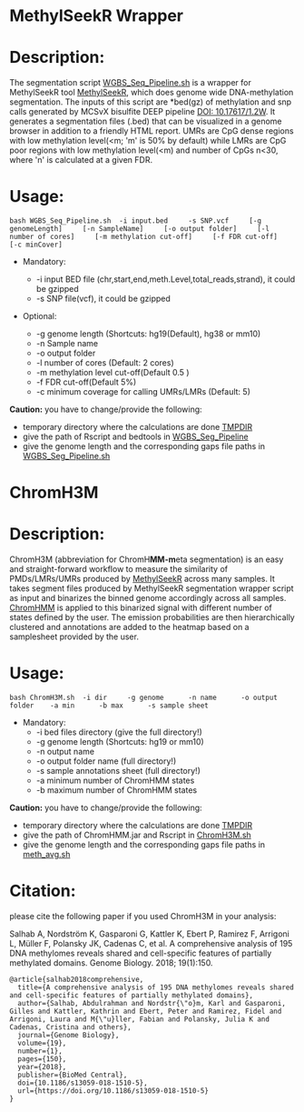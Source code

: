 # MethylSeekR Wrapper
# Description:
The segmentation script [WGBS\_Seq\_Pipeline.sh](https://github.com/asalhab/ChromH3M/blob/master/MethylSeekR_wrapper/WGBS_Seg_Pipeline.sh) is a wrapper for MethylSeekR tool [MethylSeekR](https://bioconductor.org/packages/release/bioc/html/MethylSeekR.html), which does genome wide DNA-methylation segmentation. The inputs of this script are *bed(gz) of methylation and snp calls generated by MCSvX bisulfite DEEP pipeline [DOI: 10.17617/1.2W](https://github.molgen.mpg.de/DEEP/comp-metadata). It generates a segmentation files (.bed) that can be visualized in a genome browser in addition to a friendly HTML report. UMRs are CpG dense regions with low methylation level(<m; 'm' is 50% by default) while LMRs are CpG poor regions with low methylation level(<m) and number of CpGs n<30, where 'n' is calculated at a given FDR.

# Usage:
 ``bash WGBS_Seq_Pipeline.sh  -i input.bed     -s SNP.vcf     [-g genomeLength]     [-n SampleName]     [-o output folder]     [-l number of cores]     [-m methylation cut-off]     [-f FDR cut-off]     [-c minCover]``

 - Mandatory:
   - -i input BED file (chr,start,end,meth.Level,total_reads,strand), it could be gzipped
   - -s SNP file(vcf), it could be gzipped

 - Optional:
   - -g genome length (Shortcuts: hg19(Default), hg38 or mm10)
   - -n Sample name
   - -o output folder
   - -l number of cores (Default: 2 cores)
   - -m methylation level cut-off(Default 0.5 )
   - -f FDR cut-off(Default 5%)
   - -c minimum coverage for calling UMRs/LMRs (Default: 5)

**Caution:**
you have to change/provide the following:
 - temporary directory where the calculations are done [TMPDIR](https://github.com/asalhab/ChromH3M/blob/master/MethylSeekR_wrapper/WGBS_Seg_Pipeline.sh#L67)
 - give the path of Rscript and bedtools in [WGBS\_Seg\_Pipeline](https://github.com/asalhab/ChromH3M/blob/master/MethylSeekR_wrapper/WGBS_Seg_Pipeline.sh#L64)
 - give the genome length and the corresponding gaps file paths in [WGBS\_Seg\_Pipeline.sh](https://github.com/asalhab/ChromH3M/blob/master/MethylSeekR_wrapper/WGBS_Seg_Pipeline.sh#L71)



# ChromH3M
# Description:
ChromH3M (abbreviation for ChromH**MM-m**eta segmentation) is an easy and straight-forward workflow to measure the similarity of PMDs/LMRs/UMRs produced by [MethylSeekR](https://bioconductor.org/packages/release/bioc/html/MethylSeekR.html) across many samples.
It takes segment files produced by MethylSeekR segmentation wrapper script as input and binarizes the binned genome accordingly across all samples. [ChromHMM](http://compbio.mit.edu/ChromHMM/) is applied to this binarized signal with different number of states defined by the user. The emission probabilities are then hierarchically clustered and annotations are added to the heatmap based on a samplesheet provided by the user.

# Usage:
 ``bash ChromH3M.sh  -i dir     -g genome      -n name      -o output folder    -a min      -b max      -s sample sheet``

 - Mandatory:
   - -i bed files directory (give the full directory!)
   - -g genome length (Shortcuts: hg19 or mm10)
   - -n output name
   - -o output folder name (full directory!)
   - -s sample annotations sheet (full directory!)
   - -a minimum number of ChromHMM states
   - -b maximum number of ChromHMM states

**Caution:**
you have to change/provide the following:
 - temporary directory where the calculations are done [TMPDIR](https://github.com/asalhab/ChromH3M/blob/master/ChromH3M.sh#L61)
 - give the path of ChromHMM.jar and Rscript in [ChromH3M.sh](https://github.com/asalhab/ChromH3M/blob/master/ChromH3M.sh#L58)
 - give the genome length and the corresponding gaps file paths in [meth\_avg.sh](https://github.com/asalhab/ChromH3M/blob/master/meth_avg.sh#L49)
 
# Citation:
please cite the following paper if you used ChromH3M in your analysis:

Salhab A, Nordström K, Gasparoni G, Kattler K, Ebert P, Ramirez F, Arrigoni L, Müller F, Polansky JK, Cadenas C, et al. A comprehensive analysis of 195 DNA methylomes reveals shared and cell-specific features of partially methylated domains. Genome Biology. 2018; 19(1):150.

```Tex
@article{salhab2018comprehensive,
  title={A comprehensive analysis of 195 DNA methylomes reveals shared and cell-specific features of partially methylated domains},
  author={Salhab, Abdulrahman and Nordstr{\"o}m, Karl and Gasparoni, Gilles and Kattler, Kathrin and Ebert, Peter and Ramirez, Fidel and Arrigoni, Laura and M{\"u}ller, Fabian and Polansky, Julia K and Cadenas, Cristina and others},
  journal={Genome Biology},
  volume={19},
  number={1},
  pages={150},
  year={2018},
  publisher={BioMed Central},
  doi={10.1186/s13059-018-1510-5},
  url={https://doi.org/10.1186/s13059-018-1510-5}
}
```

